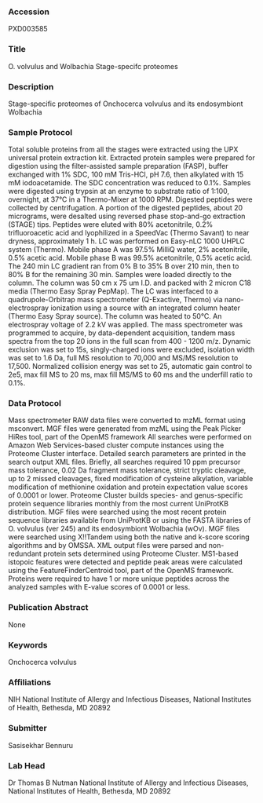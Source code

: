 ### Accession
PXD003585

### Title
O. volvulus and Wolbachia Stage-specifc proteomes

### Description
Stage-specific proteomes of Onchocerca volvulus and its endosymbiont Wolbachia

### Sample Protocol
Total soluble proteins from all the stages were extracted using the UPX universal protein extraction kit. Extracted protein samples were prepared for digestion using the filter-assisted sample preparation (FASP), buffer exchanged with 1% SDC, 100 mM Tris-HCl, pH 7.6, then alkylated with 15 mM iodoacetamide. The SDC concentration was reduced to 0.1%. Samples were digested using trypsin at an enzyme to substrate ratio of 1:100, overnight, at 37°C in a Thermo-Mixer at 1000 RPM. Digested peptides were collected by centrifugation. A portion of the digested peptides, about 20 micrograms, were desalted using reversed phase stop-and-go extraction (STAGE) tips. Peptides were eluted with 80% acetonitrile, 0.2% trifluoroacetic acid and lyophilized in a SpeedVac (Thermo Savant) to near dryness, approximately 1 h. LC was performed on Easy-nLC 1000 UHPLC system (Thermo). Mobile phase A was 97.5% MilliQ water, 2% acetonitrile, 0.5% acetic acid. Mobile phase B was 99.5% acetonitrile, 0.5% acetic acid. The 240 min LC gradient ran from 0% B to 35% B over 210 min, then to 80% B for the remaining 30 min. Samples were loaded directly to the column. The column was 50 cm x 75 um I.D. and packed with 2 micron C18 media (Thermo Easy Spray PepMap). The LC was interfaced to a quadrupole-Orbitrap mass spectrometer (Q-Exactive, Thermo) via nano-electrospray ionization using a source with an integrated column heater (Thermo Easy Spray source). The column was heated to 50°C. An electrospray voltage of 2.2 kV was applied. The mass spectrometer was programmed to acquire, by data-dependent acquisition, tandem mass spectra from the top 20 ions in the full scan from 400 - 1200 m/z. Dynamic exclusion was set to 15s, singly-charged ions were excluded, isolation width was set to 1.6 Da, full MS resolution to 70,000 and MS/MS resolution to 17,500. Normalized collision energy was set to 25, automatic gain control to 2e5, max fill MS to 20 ms, max fill MS/MS to 60 ms and the underfill ratio to 0.1%.

### Data Protocol
Mass spectrometer RAW data files were converted to mzML format using msconvert. MGF files were generated from mzML using the Peak Picker HiRes tool, part of the OpenMS framework All searches were performed on Amazon Web Services-based cluster compute instances using the Proteome Cluster interface. Detailed search parameters are printed in the search output XML files. Briefly, all searches required 10 ppm precursor mass tolerance, 0.02 Da fragment mass tolerance, strict tryptic cleavage, up to 2 missed cleavages, fixed modification of cysteine alkylation, variable modification of methionine oxidation and protein expectation value scores of 0.0001 or lower. Proteome Cluster builds species- and genus-specific protein sequence libraries monthly from the most current UniProtKB distribution. MGF files were searched using the most recent protein sequence libraries available from UniProtKB or using the FASTA libraries of O. volvulus (ver 245) and its endosymbiont Wolbachia (wOv). MGF files were searched using X!!Tandem using both the native and k-score scoring algorithms and by OMSSA. XML output files were parsed and non-redundant protein sets determined using Proteome Cluster. MS1-based istopoic features were detected and peptide peak areas were calculated using the FeatureFinderCentroid tool, part of the OpenMS framework. Proteins were required to have 1 or more unique peptides across the analyzed samples with E-value scores of 0.0001 or less.

### Publication Abstract
None

### Keywords
Onchocerca volvulus

### Affiliations
NIH
National Institute of Allergy and Infectious Diseases, National Institutes of Health, Bethesda, MD 20892

### Submitter
Sasisekhar Bennuru

### Lab Head
Dr Thomas B Nutman
National Institute of Allergy and Infectious Diseases, National Institutes of Health, Bethesda, MD 20892


